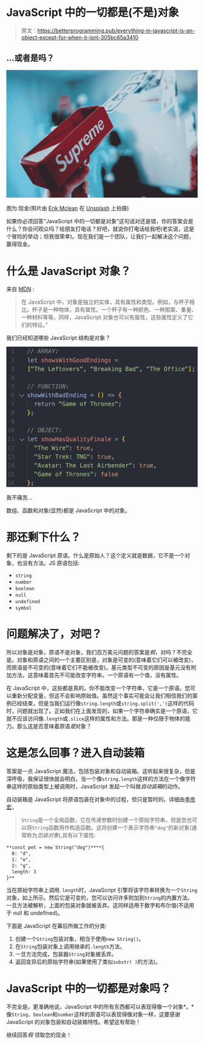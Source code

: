 # JavaScript 中的一切都是(不是)对象

> 原文：<https://betterprogramming.pub/everything-in-javascript-is-an-object-except-for-when-it-isnt-305bc65a3410>

## …或者是吗？

![](img/73cf16c18d88774b2acb8906cd90c39a.png)

图为:现金(照片由 [Erik Mclean](https://unsplash.com/@introspectivedsgn?utm_source=unsplash&utm_medium=referral&utm_content=creditCopyText) 在 [Unsplash](https://unsplash.com/s/photos/money?utm_source=unsplash&utm_medium=referral&utm_content=creditCopyText) 上拍摄)

如果你必须回答“JavaScript 中的一切都是对象”这句话对还是错，你的答案会是什么？你会问观众吗？给朋友打电话？好吧，就说你打电话给我吧(老实说，这是个冒险的举动；但我很荣幸)。现在我们是一个团队，让我们一起解决这个问题，赢得现金。

# 什么是 JavaScript 对象？

来自 [MDN](https://developer.mozilla.org/en-US/) :

> 在 JavaScript 中，对象是独立的实体，具有属性和类型。例如，与杯子相比。杯子是一种物体，具有属性。一个杯子有一种颜色、一种图案、重量、一种材料等等。同样，JavaScript 对象也可以有属性，这些属性定义了它们的特征。”

我们已经知道哪些 JavaScript 结构是对象？

![](img/8beec01f7a0e9d43bd44ca4af8585e51.png)

我不痛苦...

数组、函数和对象(显然)都是 JavaScript 中的对象。

# 那还剩下什么？

剩下的是 JavaScript 原语。什么是原始人？这个定义就是数据，它不是一个对象，也没有方法。JS 原语包括:

*   `string`
*   `number`
*   `boolean`
*   `null`
*   `undefined`
*   `symbol`

# 问题解决了，对吧？

所以对象是对象，原语不是对象，我们百万美元问题的答案是*假*，对吗？不完全是。对象和原语之间的一个主要区别是，对象是可变的(意味着它们可以被改变)，而原语是不可变的(意味着它们不能被改变)。基元类型不可变的原因是基元没有附加方法，这意味着首先不可能改变字符串。一个原语有一个值，没有属性。

在 JavaScript 中，这些都是真的。你不能改变一个字符串，它是一个原语。您可以重新分配变量，但这不会影响原始值。虽然这个事实可能会让我们相信我们的案例已经结束，但是当我们运行像`string.length`或`string.split(',')`这样的代码时，问题就出现了。正如我们在上面发现的，如果一个字符串确实是一个原语，它就不应该访问像`.length`或`.slice`这样的属性和方法。那是一种仅限于物体的能力。那么这是否意味着原语*是*对象？

# 这是怎么回事？进入自动装箱

答案是一点 JavaScript 魔法，包括包装对象和自动装箱。这听起来很复杂，但是深呼吸，我保证很快就会明白。当一个像`string.length`这样的方法在一个像字符串这样的原始类型上被调用时，JavaScript 发起一个叫做*自动装箱*的动作。

自动装箱是 JavaScript 将原语包装在对象中的过程，但只是暂时的。详细由[李彦宏](http://blog.brew.com.hk/not-everything-in-javascript-is-an-object/)，

> `String`是一个全局函数，它在传递参数时创建一个原始字符串，但是您也可以将`String`函数用作构造函数。这将创建一个表示字符串`"dog"`的新对象(通常称为*包装对象*),具有以下属性:

```
**const pet = new String("dog")****{
  0: "d",
  1: "o",
  2: "g",
  length: 3 
}**
```

当在原始字符串上调用`.length`时，JavaScript 引擎将该字符串转换为一个`String`对象，如上所示。然后它是可变的，您可以访问许多附加到`String`的内置方法。一旦方法被解析，上面的包装对象就被丢弃。这同样适用于数字和布尔值(不适用于 null 和 undefined)。

下面是 JavaScript 在幕后所做工作的分类:

1.  创建一个`String`包装对象，相当于使用`new String()`。
2.  在`String`包装对象上调用继承的`.length`方法。
3.  一旦方法完成，包装器`String`对象被丢弃。
4.  返回变异后的原始字符串(如果使用了类似`substr( )`的方法)。

# JavaScript 中的一切都是对象吗？

不完全是。更准确地说，JavaScript 中的所有东西都可以表现得像一个对象*。*像`String`、`boolean`和`number`这样的原语可以表现得像对象一样，这要感谢 JavaScript 的对象包装和自动装箱特性。希望这有帮助！

继续回答*假* 领取您的现金！